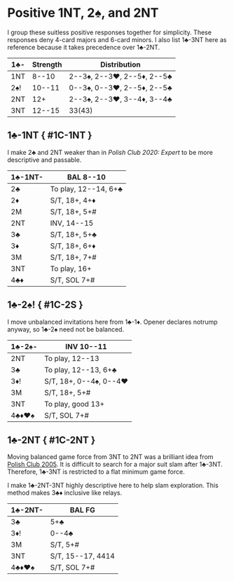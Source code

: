 # Positive 1NT, 2♠, and 2NT

I group these suitless positive responses together for simplicity. These
responses deny 4-card majors and 6-card minors.  I also list 1♣-3NT here as
reference because it takes precedence over 1♣-2NT.

| 1♣- | Strength | Distribution |
|-----|----------|--------------|
| 1NT |  8--10   | 2--3♠, 2--3♥, 2--5♦, 2--5♣
| 2♠! | 10--11   | 0--3♠, 0--3♥, 2--5♦, 2--5♣
| 2NT | 12+      | 2--3♠, 2--3♥, 3--4♦, 3--4♣
| 3NT | 12--15   | 33(43)

## 1♣-1NT { #1C-1NT }

I make 2♣ and 2NT weaker than in *Polish Club 2020: Expert* to be more
descriptive and passable.

| 1♣-1NT- | BAL 8--10 |
|---------|-----------|
| 2♣      | To play, 12--14, 6+♣
| 2♦      | S/T, 18+, 4+♦
| 2M      | S/T, 18+, 5+#
| 2NT     | INV, 14--15
| 3♣      | S/T, 18+, 5+♣
| 3♦      | S/T, 18+, 6+♦
| 3M      | S/T, 18+, 7+#
| 3NT     | To play, 16+
| 4♣♦     | S/T, SOL 7+#

## 1♣-2♠! { #1C-2S }

I move unbalanced invitations here from 1♣-1♦.  Opener declares notrump anyway,
so 1♣-2♠ need not be balanced.

| 1♣-2♠- | INV 10--11 |
|--------|------------|
| 2NT    | To play, 12--13
| 3♣     | To play, 12--13, 6+♣
| 3♦!    | S/T, 18+, 0--4♠, 0--4♥
| 3M     | S/T, 18+, 5+#
| 3NT    | To play, good 13+
| 4♣♦♥♠  | S/T, SOL 7+#

## 1♣-2NT { #1C-2NT }

Moving balanced game force from 3NT to 2NT was a brilliant idea from
[Polish Club 2005][wj05].  It is difficult to search for a major suit slam after
1♣-3NT.  Therefore, 1♣-3NT is restricted to a flat minimum game force.

[wj05]: https://bridgewithdan.com/wp-content/uploads/2019/07/WJ2005webpage.htm

I make 1♣-2NT-3NT highly descriptive here to help slam exploration.  This method
makes 3♣♦ inclusive like relays.

| 1♣-2NT- | BAL FG |
|---------|--------|
| 3♣      | 5+♣
| 3♦!     | 0--4♣
| 3M      | S/T, 5+#
| 3NT     | S/T, 15--17, 4414
| 4♣♦♥♠   | S/T, SOL 7+#